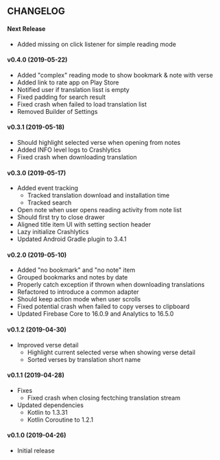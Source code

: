 CHANGELOG
---------

#### Next Release
- Added missing on click listener for simple reading mode

#### v0.4.0 (2019-05-22)
- Added "complex" reading mode to show bookmark & note with verse
- Added link to rate app on Play Store
- Notified user if translation lisst is empty
- Fixed padding for search result
- Fixed crash when failed to load translation list
- Removed Builder of Settings

#### v0.3.1 (2019-05-18)
- Should highlight selected verse when opening from notes
- Added INFO level logs to Crashlytics
- Fixed crash when downloading translation

#### v0.3.0 (2019-05-17)
- Added event tracking
  - Tracked translation download and installation time
  - Tracked search
- Open note when user opens reading activity from note list
- Should first try to close drawer
- Aligned title item UI with setting section header
- Lazy initialize Crashlytics
- Updated Android Gradle plugin to 3.4.1

#### v0.2.0 (2019-05-10)
- Added "no bookmark" and "no note" item
- Grouped bookmarks and notes by date
- Properly catch exception if thrown when downloading translations
- Refactored to introduce a common adapter
- Should keep action mode when user scrolls
- Fixed potential crash when failed to copy verses to clipboard
- Updated Firebase Core to 16.0.9 and Analytics to 16.5.0

#### v0.1.2 (2019-04-30)
- Improved verse detail
  - Highlight current selected verse when showing verse detail
  - Sorted verses by translation short name

#### v0.1.1 (2019-04-28)
- Fixes
  - Fixed crash when closing fectching translation stream
- Updated dependencies
  - Kotlin to 1.3.31
  - Kotlin Coroutine to 1.2.1

#### v0.1.0 (2019-04-26)
- Initial release
